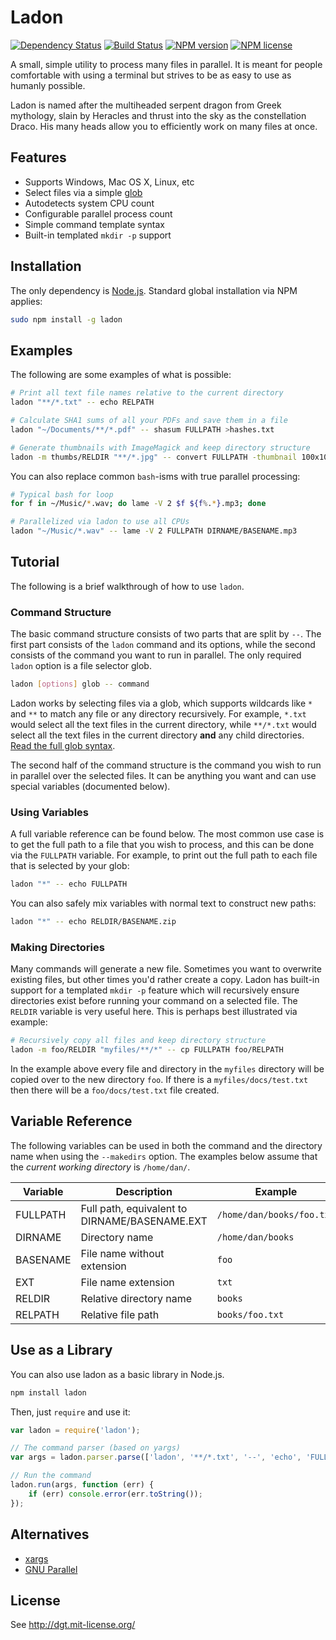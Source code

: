 Ladon
=====

[![Dependency Status](http://img.shields.io/david/danielgtaylor/ladon.svg?style=flat)](https://david-dm.org/danielgtaylor/ladon) [![Build Status](http://img.shields.io/travis/danielgtaylor/ladon.svg?style=flat)](https://travis-ci.org/danielgtaylor/ladon) [![NPM version](http://img.shields.io/npm/v/ladon.svg?style=flat)](https://www.npmjs.org/package/ladon) [![NPM license](http://img.shields.io/npm/l/ladon.svg?style=flat)](https://www.npmjs.org/package/ladon)

A small, simple utility to process many files in parallel. It is meant for people comfortable with using a terminal but strives to be as easy to use as humanly possible.

Ladon is named after the multiheaded serpent dragon from Greek mythology, slain by Heracles and thrust into the sky as the constellation Draco. His many heads allow you to efficiently work on many files at once.

Features
--------
* Supports Windows, Mac OS X, Linux, etc
* Select files via a simple [glob](https://www.npmjs.org/package/glob)
* Autodetects system CPU count
* Configurable parallel process count
* Simple command template syntax
* Built-in templated `mkdir -p` support

Installation
------------
The only dependency is [Node.js](http://nodejs.org/). Standard global installation via NPM applies:

```bash
sudo npm install -g ladon
```

Examples
--------
The following are some examples of what is possible:

```bash
# Print all text file names relative to the current directory
ladon "**/*.txt" -- echo RELPATH

# Calculate SHA1 sums of all your PDFs and save them in a file
ladon "~/Documents/**/*.pdf" -- shasum FULLPATH >hashes.txt

# Generate thumbnails with ImageMagick and keep directory structure
ladon -m thumbs/RELDIR "**/*.jpg" -- convert FULLPATH -thumbnail 100x100^ -gravity center -extent 100x100 thumbs/RELPATH
```

You can also replace common `bash`-isms with true parallel processing:

```bash
# Typical bash for loop
for f in ~/Music/*.wav; do lame -V 2 $f ${f%.*}.mp3; done

# Parallelized via ladon to use all CPUs
ladon "~/Music/*.wav" -- lame -V 2 FULLPATH DIRNAME/BASENAME.mp3
```

Tutorial
--------
The following is a brief walkthrough of how to use `ladon`.

### Command Structure
The basic command structure consists of two parts that are split by `--`. The first part consists of the `ladon` command and its options, while the second consists of the command you want to run in parallel. The only required `ladon` option is a file selector glob.

```bash
ladon [options] glob -- command
```

Ladon works by selecting files via a glob, which supports wildcards like `*` and `**` to match any file or any directory recursively. For example, `*.txt` would select all the text files in the current directory, while `**/*.txt` would select all the text files in the current directory __and__ any child directories. [Read the full glob syntax](https://www.npmjs.org/package/glob).

The second half of the command structure is the command you wish to run in parallel over the selected files. It can be anything you want and can use special variables (documented below).

### Using Variables
A full variable reference can be found below. The most common use case is to get the full path to a file that you wish to process, and this can be done via the `FULLPATH` variable. For example, to print out the full path to each file that is selected by your glob:

```bash
ladon "*" -- echo FULLPATH
```

You can also safely mix variables with normal text to construct new paths:

```bash
ladon "*" -- echo RELDIR/BASENAME.zip
```

### Making Directories
Many commands will generate a new file. Sometimes you want to overwrite existing files, but other times you'd rather create a copy. Ladon has built-in support for a templated `mkdir -p` feature which will recursively ensure directories exist before running your command on a selected file. The `RELDIR` variable is very useful here. This is perhaps best illustrated via example:

```bash
# Recursively copy all files and keep directory structure
ladon -m foo/RELDIR "myfiles/**/*" -- cp FULLPATH foo/RELPATH
```

In the example above every file and directory in the `myfiles` directory will be copied over to the new directory `foo`. If there is a `myfiles/docs/test.txt` then there will be a `foo/docs/test.txt` file created.

Variable Reference
------------------
The following variables can be used in both the command and the directory name when using the `--makedirs` option. The examples below assume that the _current working directory_ is `/home/dan/`.

| __Variable__ | __Description__                               | __Example__               |
| ------------ | --------------------------------------------- | ------------------------- |
| FULLPATH     | Full path, equivalent to DIRNAME/BASENAME.EXT | `/home/dan/books/foo.txt` |
| DIRNAME      | Directory name                                | `/home/dan/books`         |
| BASENAME     | File name without extension                   | `foo`                     |
| EXT          | File name extension                           | `txt`                     |
| RELDIR       | Relative directory name                       | `books`                   |
| RELPATH      | Relative file path                            | `books/foo.txt`           |

Use as a Library
----------------
You can also use ladon as a basic library in Node.js.

```bash
npm install ladon
```

Then, just `require` and use it:

```javascript
var ladon = require('ladon');

// The command parser (based on yargs)
var args = ladon.parser.parse(['ladon', '**/*.txt', '--', 'echo', 'FULLPATH']);

// Run the command
ladon.run(args, function (err) {
    if (err) console.error(err.toString());
});
```

Alternatives
------------

* [xargs](http://offbytwo.com/2011/06/26/things-you-didnt-know-about-xargs.html)
* [GNU Parallel](http://www.gnu.org/software/parallel/)

License
-------
See http://dgt.mit-license.org/
